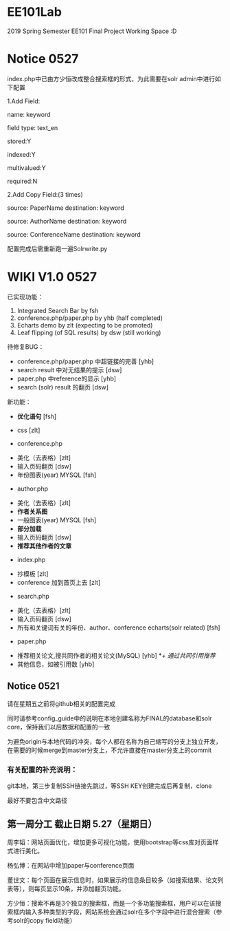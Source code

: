 # EE101Lab
2019 Spring Semester EE101 Final Project Working Space :D

# Notice 0527

index.php中已由方少恒改成整合搜索框的形式，为此需要在solr admin中进行如下配置

1.Add Field:

name: keyword

field type: text_en

stored:Y

indexed:Y

multivalued:Y

required:N

2.Add Copy Field:(3 times)

source: PaperName  destination: keyword

source: AuthorName  destination: keyword

source: ConferenceName  destination: keyword

配置完成后需重新跑一遍Solrwrite.py

# WIKI V1.0 0527

已实现功能：

1. Integrated Search Bar by fsh
2. conference.php/paper.php by yhb (half completed)
3. Echarts demo by zlt (expecting to be promoted)
4. Leaf flipping (of SQL results) by dsw (still working)

待修复BUG：

- conference.php/paper.php 中超链接的完善 [yhb]
- search result 中对无结果的提示 [dsw]
- paper.php 中reference的显示 [yhb]
- search (solr) result 的翻页 [dsw]

新功能：

- **优化语句** [fsh]


- css [zlt]

- conference.php
+ 美化（去表格）[zlt]
+ 输入页码翻页 [dsw]
+ 年份图表(year) MYSQL [fsh]

- author.php
+ 美化（去表格）[zlt]
+ **作者关系图**
+ 一般图表(year) MYSQL [fsh]
+ **部分加载**
+ 输入页码翻页 [dsw]
+ **推荐其他作者的文章**


- index.php
+ 抄模板 [zlt]
+ conference 加到首页上去 [zlt]

- search.php
+ 美化（去表格）[zlt]
+ 输入页码翻页 [dsw]
+ 所有和关键词有关的年份、author、conference echarts(solr related) [fsh]

- paper.php
+ 推荐相关论文,搜共同作者的相关论文(MySQL) [yhb]
**+ *通过共同引用推荐**
+ 其他信息，如被引用数 [yhb]


## Notice 0521
请在星期五之前将github相关的配置完成

同时请参考config_guide中的说明在本地创建名称为FINAL的database和solr core，保持我们以后数据和配置的一致

为避免origin与本地代码的冲突，每个人都在名称为自己缩写的分支上独立开发，在需要的时候merge到master分支上，不允许直接在master分支上的commit


### 有关配置的补充说明：
git本地，第三步复制SSH链接先跳过，等SSH KEY创建完成后再复制，clone

最好不要包含中文路径


## 第一周分工 截止日期 5.27（星期日）

周李韬：网站页面优化，增加更多可视化功能，使用bootstrap等css库对页面样式进行美化。

杨弘博：在网站中增加paper与conference页面

董世文：每个页面在展示信息时，如果展示的信息条目较多（如搜索结果、论文列表等），则每页显示10条，并添加翻页功能。

方少恒：搜索不再是3个独立的搜索框，而是一个多功能搜索框，用户可以在该搜索框内输入多种类型的字段，网站系统会通过solr在多个字段中进行混合搜索（参考solr的copy field功能）

